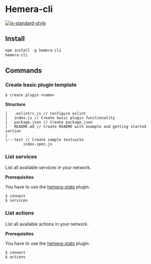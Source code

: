 # Hemera-cli
[![js-standard-style](https://raw.githubusercontent.com/feross/standard/master/badge.png)](https://github.com/feross/standard)

## Install

```js
npm install -g hemera-cli
hemera-cli
```

## Commands

### Create basic plugin template

```
$ create plugin <name>
```
__Structure__
```
|   .eslintrc.js // Configure eslint
|   index.js // Create basic plugin functionality
|   package.json // Create package.json
|   README.md // Create README with example and getting started section
|
\---test // Create sample testsuite
        index.spec.js
```


### List services

List all available services in your network.

__Prerequisites__

You have to use the [hemera-stats](https://github.com/hemerajs/hemera/tree/master/packages/hemera-stats) plugin.

```
$ connect
$ services
```


### List actions

List all available actions in your network.

__Prerequisites__

You have to use the [hemera-stats](https://github.com/hemerajs/hemera/tree/master/packages/hemera-stats) plugin.
```
$ connect
$ actions
```
